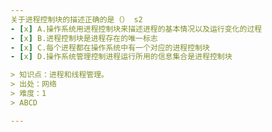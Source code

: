 ```yaml
---
关于进程控制块的描述正确的是（） s2
- [x] A.操作系统用进程控制块来描述进程的基本情况以及运行变化的过程
- [x] B.进程控制块是进程存在的唯一标志
- [x] C.每个进程都在操作系统中有一个对应的进程控制块
- [x] D.操作系统管理控制进程运行所用的信息集合是进程控制块

> 知识点：进程和线程管理。
> 出处：网络
> 难度：1
> ABCD

---
```

